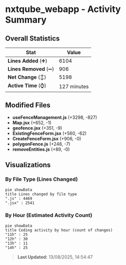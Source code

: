 # nxtqube_webapp - Activity Summary 

## Overall Statistics

| Stat                   | Value                                                             |
| ---------------------- | ----------------------------------------------------------------- |
| **Lines Added** (➕)   | 6104                                          |
| **Lines Removed** (➖) | 906                                        |
| **Net Change** (↕)    | 5198                |
| **Active Time** (⌚)   | 127 minutes |


## Modified Files
- **useFenceManagement.js** (+3298, -827)
- **Map.jsx** (+652, -1)
- **geofence.jsx** (+351, -9)
- **ExistingFenceForm.jsx** (+560, -62)
- **CreateFenceForm.jsx** (+906, -0)
- **polygonFence.js** (+248, -7)
- **removeEntities.js** (+89, -0)

## Visualizations

### By File Type (Lines Changed)

```mermaid
pie showData
title Lines changed by file type
".js" : 4469
".jsx" : 2541
```

### By Hour (Estimated Activity Count)

```mermaid
pie showData
title Coding activity by hour (count of changes)
"11h" : 25
"12h" : 30
"13h" : 11
"14h" : 25
```


> **Last Updated:** 13/08/2025, 14:54:47